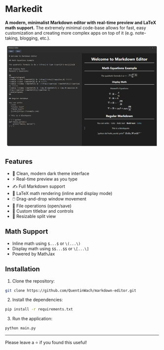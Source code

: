 # Markedit

**A modern, minimalist Markdown editor with real-time preview and LaTeX math support.** The extremely minimal code-base allows for fast, easy customization and creating more complex apps on top of it (e.g. note-taking, blogging, etc.).

![Screenshot of the editor](docs/header.png)

## Features
- 🎨 Clean, modern dark theme interface
- ⚡ Real-time preview as you type
- ✍️ Full Markdown support
- 📐 LaTeX math rendering (inline and display mode)
- 🖱️ Drag-and-drop window movement
- 💾 File operations (open/save)
- 🎯 Custom titlebar and controls
- 📏 Resizable split view

## Math Support
- Inline math using `$...$` or `\(...\)`
- Display math using `$$...$$` or `\[...\]`
- Powered by MathJax

## Installation
1. Clone the repository:

```bash
git clone https://github.com/QuentinWach/markdown-editor.git
```

2. Install the dependencies:
```bash
pip install -r requirements.txt
```

3. Run the application:
```bash
python main.py
```

---
Please leave a ⭐ if you found this useful!